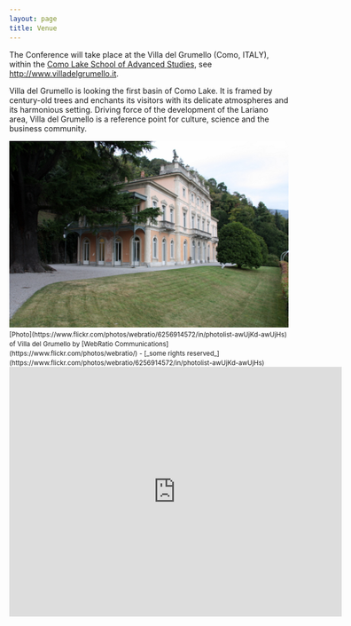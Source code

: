 ```yaml
---
layout: page
title: Venue
---
```


The Conference will take place at the Villa del Grumello (Como, ITALY), within 
the [Como Lake School of Advanced Studies](http://lakecomoschool.org/), see http://www.villadelgrumello.it.

Villa del Grumello is looking the first basin of Como Lake. It is framed by
century-old trees and enchants its visitors with its delicate atmospheres
and its harmonious setting. Driving force of the development of the Lariano
area, Villa del Grumello is a reference point for culture, science and the
business community.

<img src="/assets/images/villa_grumello.jpg" width="600">
<small>
[Photo](https://www.flickr.com/photos/webratio/6256914572/in/photolist-awUjKd-awUjHs) of Villa del Grumello by [WebRatio Communications](https://www.flickr.com/photos/webratio/) - 
[_some rights reserved_](https://www.flickr.com/photos/webratio/6256914572/in/photolist-awUjKd-awUjHs)
</small>

<div class="small-padding-elem"></div>

<iframe src="https://www.google.com/maps/embed?pb=!1m18!1m12!1m3!1d20669.556699620225!2d9.065011422271562!3d45.8242262142433!2m3!1f0!2f0!3f0!3m2!1i1024!2i768!4f13.1!3m3!1m2!1s0x47869da0c184e891%3A0x8c2d3cb5ea9844e7!2sVilla+Del+Grumello!5e0!3m2!1sit!2sit!4v1510844656032" width="600" height="450" frameborder="0" style="border:0" allowfullscreen>
</iframe>

